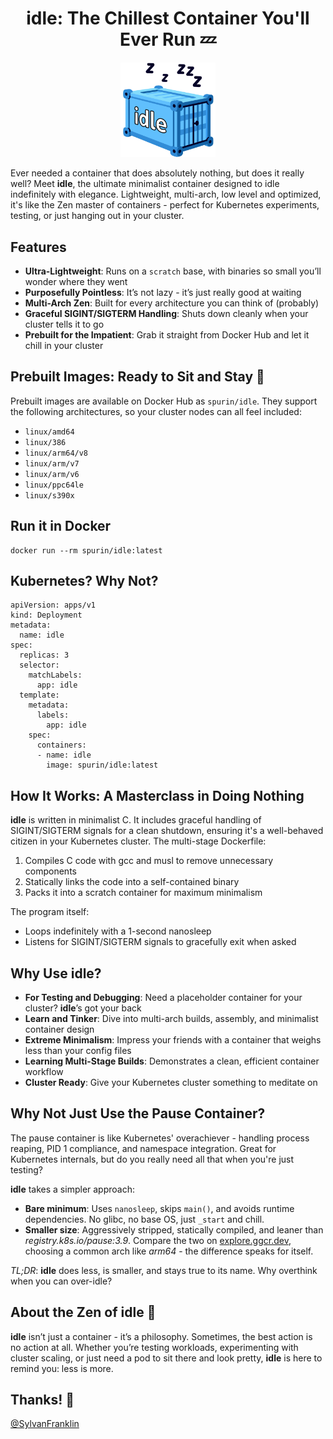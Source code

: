 <h1 align="center">idle: The Chillest Container You'll Ever Run 💤</h1>

<div align="center">
  <img src="idle_logo.svg" width="30%" alt="Idle Logo">
</div>

Ever needed a container that does absolutely nothing, but does it really well? Meet **idle**, the ultimate minimalist container designed to idle indefinitely with elegance. Lightweight, multi-arch, low level and optimized, it's like the Zen master of containers - perfect for Kubernetes experiments, testing, or just hanging out in your cluster.

## Features

- **Ultra-Lightweight**: Runs on a `scratch` base, with binaries so small you’ll wonder where they went
- **Purposefully Pointless**: It’s not lazy - it’s just really good at waiting
- **Multi-Arch Zen**: Built for every architecture you can think of (probably)
- **Graceful SIGINT/SIGTERM Handling**: Shuts down cleanly when your cluster tells it to go
- **Prebuilt for the Impatient**: Grab it straight from Docker Hub and let it chill in your cluster

## Prebuilt Images: Ready to Sit and Stay 🐾

Prebuilt images are available on Docker Hub as `spurin/idle`. They support the following architectures, so your cluster nodes can all feel included:

- `linux/amd64`
- `linux/386`
- `linux/arm64/v8`
- `linux/arm/v7`
- `linux/arm/v6`
- `linux/ppc64le`
- `linux/s390x`

## Run it in Docker

```
docker run --rm spurin/idle:latest
```

## Kubernetes? Why Not?

```
apiVersion: apps/v1
kind: Deployment
metadata:
  name: idle
spec:
  replicas: 3
  selector:
    matchLabels:
      app: idle
  template:
    metadata:
      labels:
        app: idle
    spec:
      containers:
      - name: idle
        image: spurin/idle:latest
```

## How It Works: A Masterclass in Doing Nothing

**idle** is written in minimalist C. It includes graceful handling of SIGINT/SIGTERM signals for a clean shutdown, ensuring it's a well-behaved citizen in your Kubernetes cluster. The multi-stage Dockerfile:

1. Compiles C code with gcc and musl to remove unnecessary components
2. Statically links the code into a self-contained binary
3. Packs it into a scratch container for maximum minimalism

The program itself:

- Loops indefinitely with a 1-second nanosleep
- Listens for SIGINT/SIGTERM signals to gracefully exit when asked

## Why Use idle?

- **For Testing and Debugging**: Need a placeholder container for your cluster? **idle**’s got your back
- **Learn and Tinker**: Dive into multi-arch builds, assembly, and minimalist container design
- **Extreme Minimalism**: Impress your friends with a container that weighs less than your config files
- **Learning Multi-Stage Builds**: Demonstrates a clean, efficient container workflow
- **Cluster Ready**: Give your Kubernetes cluster something to meditate on

## Why Not Just Use the Pause Container?

The pause container is like Kubernetes' overachiever - handling process reaping, PID 1 compliance, and namespace integration. Great for Kubernetes internals, but do you really need all that when you're just testing?  

**idle** takes a simpler approach: 

- **Bare minimum**: Uses `nanosleep`, skips `main()`, and avoids runtime dependencies. No glibc, no base OS, just `_start` and chill.  
- **Smaller size**: Aggressively stripped, statically compiled, and leaner than *registry.k8s.io/pause:3.9*. Compare the two on [explore.ggcr.dev](https://explore.ggcr.dev), choosing a common arch like *arm64* - the difference speaks for itself.  

*TL;DR*: **idle** does less, is smaller, and stays true to its name. Why overthink when you can over-idle?  

## About the Zen of idle 🧘

**idle** isn’t just a container - it’s a philosophy. Sometimes, the best action is no action at all. Whether you’re testing workloads, experimenting with cluster scaling, or just need a pod to sit there and look pretty, **idle** is here to remind you: less is more.

## Thanks! 🙏

[@SylvanFranklin](https://github.com/SylvanFranklin)
